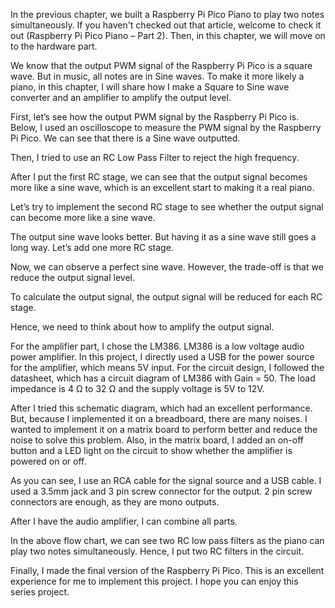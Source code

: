 In the previous chapter, we built a Raspberry Pi Pico Piano to play two notes simultaneously. If you haven't checked out that article, welcome to check it out (Raspberry Pi Pico Piano – Part 2). Then, in this chapter, we will move on to the hardware part.

We know that the output PWM signal of the Raspberry Pi Pico is a square wave. But in music, all notes are in Sine waves. To make it more likely a piano, in this chapter, I will share how I make a Square to Sine wave converter and an amplifier to amplify the output level.

First, let’s see how the output PWM signal by the Raspberry Pi Pico is. Below, I used an oscilloscope to measure the PWM signal by the Raspberry Pi Pico. We can see that there is a Sine wave outputted.



Then, I tried to use an RC Low Pass Filter to reject the high frequency.




After I put the first RC stage, we can see that the output signal becomes more like a sine wave, which is an excellent start to making it a real piano.

Let’s try to implement the second RC stage to see whether the output signal can become more like a sine wave.





The output sine wave looks better. But having it as a sine wave still goes a long way. Let’s add one more RC stage.




Now, we can observe a perfect sine wave. However, the trade-off is that we reduce the output signal level.

To calculate the output signal, the output signal will be reduced for each RC stage.



Hence, we need to think about how to amplify the output signal.

For the amplifier part, I chose the LM386. LM386 is a low voltage audio power amplifier. In this project, I directly used a USB for the power source for the amplifier, which means 5V input. For the circuit design, I followed the datasheet, which has a circuit diagram of LM386 with Gain = 50. The load impedance is 4 Ω to 32 Ω and the supply voltage is 5V to 12V.



After I tried this schematic diagram, which had an excellent performance. But, because I implemented it on a breadboard, there are many noises. I wanted to implement it on a matrix board to perform better and reduce the noise to solve this problem. Also, in the matrix board, I added an on-off button and a LED light on the circuit to show whether the amplifier is powered on or off.



As you can see, I use an RCA cable for the signal source and a USB cable. I used a 3.5mm jack and 3 pin screw connector for the output. 2 pin screw connectors are enough, as they are mono outputs.

After I have the audio amplifier, I can combine all parts.



In the above flow chart, we can see two RC low pass filters as the piano can play two notes simultaneously. Hence, I put two RC filters in the circuit.

Finally, I made the final version of the Raspberry Pi Pico. This is an excellent experience for me to implement this project. I hope you can enjoy this series project.

